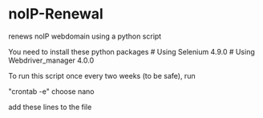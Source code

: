 # noIP-Renewal
 renews noIP webdomain using a python script

 You need to install these python packages
    # Using Selenium 4.9.0
    # Using Webdriver_manager 4.0.0

To run this script once every two weeks (to be safe), run 

"crontab -e"
choose nano

add these lines to the file

